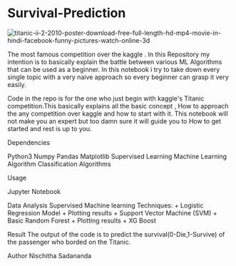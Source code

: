 # Survival-Prediction

![titanic-ii-2-2010-poster-download-free-full-length-hd-mp4-movie-in-hindi-facebook-funny-pictures-watch-online-3d](https://user-images.githubusercontent.com/20515803/135042346-eb817ade-5257-439b-a801-565e3cee7286.jpg)


The most famous competition over the kaggle . In this Repository my intention is to basically explain the battle between various ML Algorithms that can be used as a beginner. In this notebook i try to take down every single topic with a very naive approach so every beginner can grasp it very easily.

Code in the repo is for the one who just begin with kaggle's Titanic competition.This basically explains all the basic concept , How to approach the any competition over kaggle and how to start with it. This notebook will not make you an expert but too damn sure it will guide you to How to get started and rest is up to you.

Dependencies

Python3
Numpy
Pandas
Matplotlib
Supervised Learning
Machine Learning Algorithm
Classification Algorithms

Usage

Jupyter Notebook

Data Analysis
Supervised Machine learning Techniques: + Logistic Regression Model + Plotting results + Support Vector Machine (SVM)  + Basic Random Forest + Plotting results + XG Boost 

Result
The output of the code is to predict the survival(0-Die,1-Survive) of the passenger who borded on the Titanic.

Author 
Nischitha Sadananda
